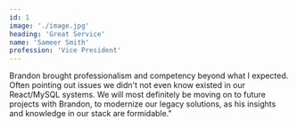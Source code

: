 ```yaml
---
id: 1
image: './image.jpg'
heading: 'Great Service'
name: 'Sameer Smith'
profession: 'Vice President'
---
```

Brandon brought professionalism and competency beyond what I expected. Often pointing out issues we didn't not even know existed in our React/MySQL systems. We will most definitely be moving on to future projects with Brandon, to modernize our legacy solutions, as his insights and knowledge in our stack are formidable."